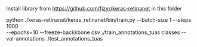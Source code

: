 Install library from https://github.com/fizyr/keras-retinanet in this folder

python ./keras-retinanet/keras_retinanet/bin/train.py --batch-size 1 --steps 1000 \
--epochs=10 --freeze-backkbone  csv ./train_annotations_tuas classes --val-annotations ./test_annotations_tuas  

